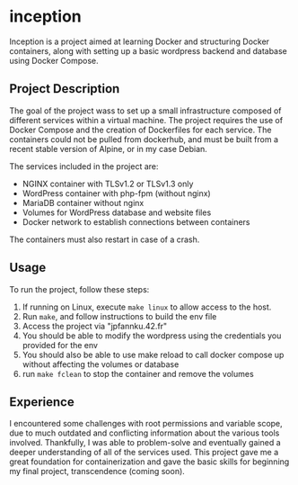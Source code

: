 # inception

Inception is a project aimed at learning Docker and structuring Docker containers, along with setting up a basic wordpress backend and database using Docker Compose.

## Project Description

The goal of the project wass to set up a small infrastructure composed of different services within a virtual machine. 
The project requires the use of Docker Compose and the creation of Dockerfiles for each service.
The containers could not be pulled from dockerhub, and must be built from a recent stable version of Alpine, or in my case Debian. 

The services included in the project are:

- NGINX container with TLSv1.2 or TLSv1.3 only
- WordPress container with php-fpm (without nginx)
- MariaDB container without nginx
- Volumes for WordPress database and website files
- Docker network to establish connections between containers

The containers must also restart in case of a crash.

## Usage

To run the project, follow these steps:

1. If running on Linux, execute `make linux` to allow access to the host.
2. Run `make`, and follow instructions to build the env file
3. Access the project via "jpfannku.42.fr"
4. You should be able to modify the wordpress using the credentials you provided for the env
5. You should also be able to use make reload to call docker compose up without affecting the volumes or database
6. run `make fclean` to stop the container and remove the volumes

## Experience

I encountered some challenges with root permissions and variable scope, due to much outdated and conflicting information about the various tools involved.
Thankfully, I was able to problem-solve and eventually gained a deeper understanding of all of the services used. 
This project gave me a great foundation for containerization and gave the basic skills for beginning my final project, transcendence (coming soon).
